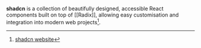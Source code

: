 **shadcn** is a collection of beautifully designed, accessible React components built on top of [[Radix]], allowing easy customisation and integration into modern web projects[^1].

[^1]: [shadcn website](https://ui.shadcn.com/)